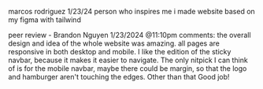 marcos rodriguez
1/23/24
person who inspires me 
i made website based on my figma with tailwind

peer review - Brandon Nguyen 1/23/2024 @11:10pm
comments: the overall design and idea of the whole website was amazing. all pages are responsive in both desktop and mobile. I like the edition of the sticky navbar, because it makes it easier to navigate. The only nitpick I can think of is for the mobile navbar, maybe there could be margin, so that the logo and hamburger aren't touching the edges. Other than that Good job!